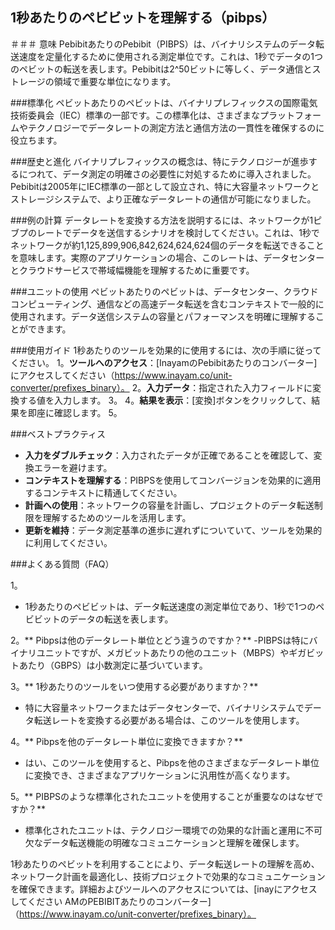## 1秒あたりのペビビットを理解する（pibps）

＃＃＃ 意味
PebibitあたりのPebibit（PIBPS）は、バイナリシステムのデータ転送速度を定量化するために使用される測定単位です。これは、1秒でデータの1つのペビットの転送を表します。Pebibitは2^50ビットに等しく、データ通信とストレージの領域で重要な単位になります。

###標準化
ペビットあたりのペビットは、バイナリプレフィックスの国際電気技術委員会（IEC）標準の一部です。この標準化は、さまざまなプラットフォームやテクノロジーでデータレートの測定方法と通信方法の一貫性を確保するのに役立ちます。

###歴史と進化
バイナリプレフィックスの概念は、特にテクノロジーが進歩するにつれて、データ測定の明確さの必要性に対処するために導入されました。Pebibitは2005年にIEC標準の一部として設立され、特に大容量ネットワークとストレージシステムで、より正確なデータレートの通信が可能になりました。

###例の計算
データレートを変換する方法を説明するには、ネットワークが1ピブプのレートでデータを送信するシナリオを検討してください。これは、1秒でネットワークが約1,125,899,906,842,624,624,624個のデータを転送できることを意味します。実際のアプリケーションの場合、このレートは、データセンターとクラウドサービスで帯域幅機能を理解するために重要です。

###ユニットの使用
ペビットあたりのペビットは、データセンター、クラウドコンピューティング、通信などの高速データ転送を含むコンテキストで一般的に使用されます。データ送信システムの容量とパフォーマンスを明確に理解することができます。

###使用ガイド
1秒あたりのツールを効果的に使用するには、次の手順に従ってください。
1。**ツールへのアクセス**：[InayamのPebibitあたりのコンバーター]にアクセスしてください（https://www.inayam.co/unit-converter/prefixes_binary）。
2。**入力データ**：指定された入力フィールドに変換する値を入力します。
3。
4。**結果を表示**：[変換]ボタンをクリックして、結果を即座に確認します。
5。

###ベストプラクティス
-  **入力をダブルチェック**：入力されたデータが正確であることを確認して、変換エラーを避けます。
-  **コンテキストを理解する**：PIBPSを使用してコンバージョンを効果的に適用するコンテキストに精通してください。
-  **計画への使用**：ネットワークの容量を計画し、プロジェクトのデータ転送制限を理解するためのツールを活用します。
-  **更新を維持**：データ測定基準の進歩に遅れずについていて、ツールを効果的に利用してください。

###よくある質問（FAQ）

1。
-  1秒あたりのペビビットは、データ転送速度の測定単位であり、1秒で1つのペビビットのデータの転送を表します。

2。** Pibpsは他のデータレート単位とどう違うのですか？**
-PIBPSは特にバイナリユニットですが、メガビットあたりの他のユニット（MBPS）やギガビットあたり（GBPS）は小数測定に基づいています。

3。** 1秒あたりのツールをいつ使用する必要がありますか？**
- 特に大容量ネットワークまたはデータセンターで、バイナリシステムでデータ転送レートを変換する必要がある場合は、このツールを使用します。

4。** Pibpsを他のデータレート単位に変換できますか？**
- はい、このツールを使用すると、Pibpsを他のさまざまなデータレート単位に変換でき、さまざまなアプリケーションに汎用性が高くなります。

5。** PIBPSのような標準化されたユニットを使用することが重要なのはなぜですか？**
- 標準化されたユニットは、テクノロジー環境での効果的な計画と運用に不可欠なデータ転送機能の明確なコミュニケーションと理解を確保します。

1秒あたりのペビットを利用することにより、データ転送レートの理解を高め、ネットワーク計画を最適化し、技術プロジェクトで効果的なコミュニケーションを確保できます。詳細およびツールへのアクセスについては、[inayにアクセスしてください AMのPEBIBITあたりのコンバーター]（https://www.inayam.co/unit-converter/prefixes_binary）。